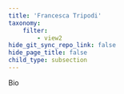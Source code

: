 ```yaml
---
title: 'Francesca Tripodi'
taxonomy:
    filter:
        - view2
hide_git_sync_repo_link: false
hide_page_title: false
child_type: subsection
---
```


Bio
